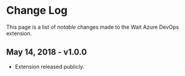 # Change Log

This page is a list of *notable* changes made to the Wait Azure DevOps extension.

## May 14, 2018 - v1.0.0

- Extension released publicly.